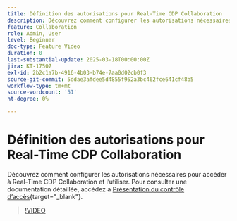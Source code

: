 ```yaml
---
title: Définition des autorisations pour Real-Time CDP Collaboration
description: Découvrez comment configurer les autorisations nécessaires pour accéder à Real-Time CDP Collaboration et l’utiliser
feature: Collaboration
role: Admin, User
level: Beginner
doc-type: Feature Video
duration: 0
last-substantial-update: 2025-03-18T00:00:00Z
jira: KT-17507
exl-id: 2b2c1a7b-4916-4b03-b74e-7aa0d02cb0f3
source-git-commit: 5ddae3afdee5d4855f952a3bc462fce641cf48b5
workflow-type: tm+mt
source-wordcount: '51'
ht-degree: 0%

---
```


# Définition des autorisations pour Real-Time CDP Collaboration

Découvrez comment configurer les autorisations nécessaires pour accéder à Real-Time CDP Collaboration et l’utiliser. Pour consulter une documentation détaillée, accédez à [Présentation du contrôle d’accès](https://experienceleague.adobe.com/fr/docs/real-time-cdp-collaboration/using/permissions/overview){target="_blank"}.

>[!VIDEO](https://video.tv.adobe.com/v/3452216/?learn=on&enablevpops)

